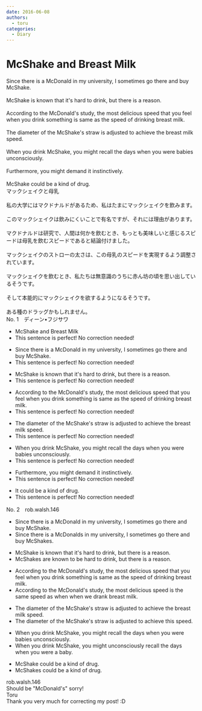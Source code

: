 ```yaml
---
date: 2016-06-08
authors:
  - toru
categories:
  - Diary
---
```


<h1 id="subject_show">McShake and Breast Milk</h1>
<div class="date" hidden>Jun 8, 2016 11:05</div>
<div id="post"><div id="body_show_ori">
Since there is a McDonald in my university, I sometimes go there and buy McShake.<br/><br/>McShake is known that it's hard to drink, but there is a reason.<br/><br/>According to the McDonald's study, the most delicious speed that you feel when you drink something is same as the speed of drinking breast milk.<br/><br/>The diameter of the McShake's straw is adjusted to achieve the breast milk speed.<br/><br/>When you drink McShake, you might recall the days when you were babies unconsciously.<br/><br/>Furthermore, you might demand it instinctively.<br/><br/>McShake could be a kind of drug.
</div></div>

<!-- more -->

<div id="post_ja"><div id="body_show_mo">
マックシェイクと母乳<br/><br/>私の大学にはマクドナルドがあるため、私はたまにマックシェイクを飲みます。<br/><br/>このマックシェイクは飲みにくいことで有名ですが、それには理由があります。<br/><br/>マクドナルドは研究で、人間は何かを飲むとき、もっとも美味しいと感じるスピードは母乳を飲むスピードであると結論付けました。<br/><br/>マックシェイクのストローの太さは、この母乳のスピードを実現するよう調整されています。<br/><br/>マックシェイクを飲むとき、私たちは無意識のうちに赤ん坊の頃を思い出しているそうです。<br/><br/>そして本能的にマックシェイクを欲するようになるそうです。<br/><br/>ある種のドラッグかもしれません。
</div></div>
<div id="block"><div class="first_name"> No. 1　<span class="just_name">ディーン•フジサワ</span></div><div id="block2">
<ul class="correction_field">
<li class="incorrect">McShake and Breast Milk</li>
<li class="corrected perfect">This sentence is perfect! No correction needed!</li>
</ul>
<ul class="correction_field">
<li class="incorrect">Since there is a McDonald in my university, I sometimes go there and buy McShake.</li>
<li class="corrected perfect">This sentence is perfect! No correction needed!</li>
</ul>
<ul class="correction_field">
<li class="incorrect">McShake is known that it's hard to drink, but there is a reason.</li>
<li class="corrected perfect">This sentence is perfect! No correction needed!</li>
</ul>
<ul class="correction_field">
<li class="incorrect">According to the McDonald's study, the most delicious speed that you feel when you drink something is same as the speed of drinking breast milk.</li>
<li class="corrected perfect">This sentence is perfect! No correction needed!</li>
</ul>
<ul class="correction_field">
<li class="incorrect">The diameter of the McShake's straw is adjusted to achieve the breast milk speed.</li>
<li class="corrected perfect">This sentence is perfect! No correction needed!</li>
</ul>
<ul class="correction_field">
<li class="incorrect">When you drink McShake, you might recall the days when you were babies unconsciously.</li>
<li class="corrected perfect">This sentence is perfect! No correction needed!</li>
</ul>
<ul class="correction_field">
<li class="incorrect">Furthermore, you might demand it instinctively.</li>
<li class="corrected perfect">This sentence is perfect! No correction needed!</li>
</ul>
<ul class="correction_field">
<li class="incorrect">It could be a kind of drug.</li>
<li class="corrected perfect">This sentence is perfect! No correction needed!</li>
</ul>
</div></div>
<div id="block"><div class="first_name"> No. 2　<span class="just_name">rob.walsh.146</span></div><div id="block2">
<ul class="correction_field">
<li class="incorrect">Since there is a McDonald in my university, I sometimes go there and buy McShake.</li>
<li class="corrected correct">
Since there is a McDonald<span class="f_red">s</span> in my university, I sometimes go there and buy McShake<span class="f_red">s</span>.
</li>
</ul>
<ul class="correction_field">
<li class="incorrect">McShake is known that it's hard to drink, but there is a reason.</li>
<li class="corrected correct">
McShakes are known to be hard to drink, but there is a reason.
</li>
</ul>
<ul class="correction_field">
<li class="incorrect">According to the McDonald's study, the most delicious speed that you feel when you drink something is same as the speed of drinking breast milk.</li>
<li class="corrected correct">
According to the McDonald's study, the most delicious speed is the same speed as when when we drank breast milk.
</li>
</ul>
<ul class="correction_field">
<li class="incorrect">The diameter of the McShake's straw is adjusted to achieve the breast milk speed.</li>
<li class="corrected correct">
The diameter of the McShake's straw is adjusted to achieve this speed.
</li>
</ul>
<ul class="correction_field">
<li class="incorrect">When you drink McShake, you might recall the days when you were babies unconsciously.</li>
<li class="corrected correct">
When you drink McShake, you might unconsciously recall the days when you were a baby.
</li>
</ul>
<ul class="correction_field">
<li class="incorrect">McShake could be a kind of drug.</li>
<li class="corrected correct">
McShake<span class="f_red">s</span> could be a kind of drug.
</li>
</ul>
</div><div class="name"><span class="just_name">rob.walsh.146</span><br>
Should be "McDonald's" sorry!
</div>
<div class="name"><span class="just_name">Toru</span><br>
Thank you very much for correcting my post! :D
</div>
</div>
